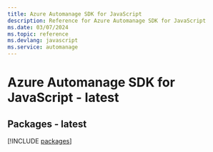 ```yaml
---
title: Azure Automanage SDK for JavaScript
description: Reference for Azure Automanage SDK for JavaScript
ms.date: 03/07/2024
ms.topic: reference
ms.devlang: javascript
ms.service: automanage
---
```

# Azure Automanage SDK for JavaScript - latest
## Packages - latest
[!INCLUDE [packages](automanage-index.md)]